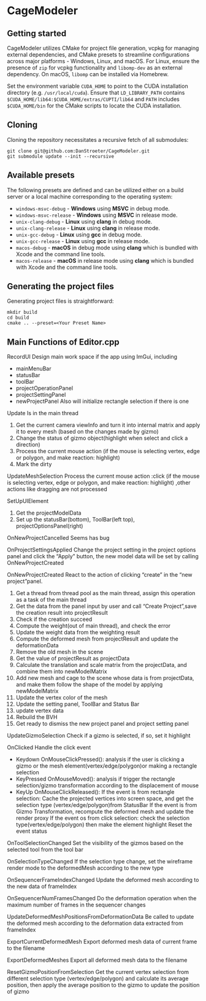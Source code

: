 # CageModeler

## Getting started

CageModeler utilizes CMake for project file generation, vcpkg for managing external dependencies, and CMake presets 
to streamline configurations across major platforms - Windows, Linux, and macOS. For Linux, ensure the presence of
`zip` for vcpkg functionality and `libomp-dev` as an external dependency. On macOS, `libomp` can be installed via 
Homebrew. 

Set the environment variable `CUDA_HOME` to point to the CUDA installation directory (e.g. `/usr/local/cuda`).
Ensure that `LD_LIBRARY_PATH` contains `$CUDA_HOME/lib64:$CUDA_HOME/extras/CUPTI/lib64` and `PATH` includes `$CUDA_HOME/bin`
for the CMake scripts to locate the CUDA installation.

## Cloning

Cloning the repository necessitates a recursive fetch of all submodules:

```
git clone git@github.com:DanStroeter/CageModeler.git
git submodule update --init --recursive
```

## Available presets

The following presets are defined and can be utilized either on a build server or a local machine corresponding to the operating system:

- `windows-msvc-debug` - <strong>Windows</strong> using <strong>MSVC</strong> in debug mode.
- `windows-msvc-release` - <strong>Windows</strong> using <strong>MSVC</strong> in release mode.
- `unix-clang-debug` - <strong>Linux</strong> using <strong>clang</strong> in debug mode.
- `unix-clang-release` - <strong>Linux</strong> using <strong>clang</strong> in release mode.
- `unix-gcc-debug` - <strong>Linux</strong> using <strong>gcc</strong> in debug mode.
- `unix-gcc-release` - <strong>Linux</strong> using <strong>gcc</strong> in release mode.
- `macos-debug` - <strong>macOS</strong> in debug mode using <strong>clang</strong> which is bundled with Xcode and the command line tools.
- `macos-release` - <strong>macOS</strong> in release mode using <strong>clang</strong> which is bundled with Xcode and the command line tools.

## Generating the project files

Generating project files is straightforward:
```
mkdir build
cd build
cmake .. --preset=<Your Preset Name>
```

## Main Functions of Editor.cpp
RecordUI
Design main work space if the app using ImGui, including 
* mainMenuBar
* statusBar
*  toolBar
* projectOperationPanel
* projectSettingPanel
* newProjectPanel
Also will initialize rectangle selection if there is one

Update
Is in the main thread
1. Get the current camera viewInfo and turn it into internal matrix and apply it to every mesh (based on the changes made by gizmo)
2. Change the status of gizmo object(highlight when select and click a direction)
3. Process the current mouse action (if the mouse is selecting vertex, edge or polygon, and make reaction: highlight)
4. Mark the dirty

UpdateMeshSelection
Process the current mouse action :click (if the mouse is selecting vertex, edge or polygon, and make reaction: highlight) ,other actions like dragging are not processed

SetUpUIElement
1. Get the projectModelData
2. Set up the statusBar(bottom), ToolBar(left top), projectOptionsPanel(right)

OnNewProjectCancelled
Seems has bug

OnProjectSettingsApplied
Change the project setting in the project options panel and click the “Apply” button, the new model data will be set by calling OnNewProjectCreated

OnNewProjectCreated
React to the action of clicking “create” in the “new project”panel.
1. Get a thread from thread pool as the main thread, assign this operation as a task of the main thread
2.  Get the data from the panel input by user and call “Create Project”,save the creation result into projectResult
3. Check if the creation succeed
4. Compute the weight(out of main thread), and check the error
5. Update the weight data from the weighting result
6. Compute the deformed mesh from projectResult and update the deformationData
7. Remove the old mesh in the scene
8. Get the value of projectResult as projectData
9. Calculate the translation and scale matrix from the projectData, and combine them into newModelMatrix
10. Add new mesh and cage to the scene whose data is from projectData, and make them follow the shape of the model by applying newModelMatrix
11. Update the vertex color of the mesh
12. Update the setting panel, ToolBar and Status Bar
13. update vertex data
14. Rebuild the BVH
15. Get ready to dismiss the new project panel and project setting panel

UpdateGizmoSelection
Check if a gizmo is selected, if so, set it highlight

OnClicked
Handle the click event 
* Keydown
     OnMouseClickPressed(): analysis if the user is clicking a gizmo or the mesh element(vertex/edge/polygon)or making a rectangle selection
* KeyPressed
     OnMouseMoved(): analysis if trigger the rectangle selection/gizmo transformation according to the displacement of mouse
* KeyUp
     OnMouseClickReleased():
       If the event is from rectangle selection: Cache the projected vertices into screen space, and get the selection type (vertex/edge/polygon)from StatusBar
       If the event is from Gizmo Transformation, recompute the deformed mesh and update the render proxy
       If the event os from click selection: check the selection type(vertex/edge/polygon) then make the element highlight
      Reset the event status

OnToolSelectionChanged
  Set the visibility of the gizmos based on the selected tool from the tool bar

OnSelectionTypeChanged
  If the selection type change,  set the wireframe render mode to the deformedMesh according to the new type

OnSequencerFrameIndexChanged
  Update the deformed mesh according to the new data of frameIndex

OnSequencerNumFramesChanged
  Do the deformation operation when the maximum number of frames in the sequencer changes

UpdateDeformedMeshPositionsFromDeformationData
  Be called to update the deformed mesh according to the deformation data extracted from frameIndex

ExportCurrentDeformedMesh
  Export deformed mesh data of current frame to the filename

ExportDeformedMeshes
  Export all deformed mesh data to the filename

ResetGizmoPositionFromSelection
  Get the current vertex selection from different selection type (vertex/edge/polygon) and calculate its average position, then apply the average position to the gizmo to update the position of gizmo
